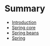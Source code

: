 # Summary

* [Introduction](README.md)
* [Spring core](spring-core.md)
* [Spring beans](spring-beans.md)
* [Spring ](spring.md)



